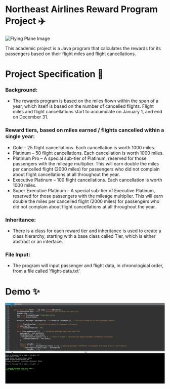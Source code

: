 <h1>Northeast Airlines Reward Program Project ✈️</h1>
<img src='https://media.tenor.com/mL7suP22MNwAAAAM/plane-flying.gif' alt='Flying Plane Image'>

This academic project is a Java program that calculates the rewards for its passengers based on their flight miles and flight cancellations. 


<h1>Project Specification 🔎</h1>
<h3>Background: </h3>

- The rewards program is based on the miles flown within the span of a year, which itself is based on the number of cancelled flights. Flight miles and flight cancellations start to accumulate on January 1, and end on December 31.

<h3>Reward tiers, based on miles earned / flights cancelled within a single year:</h3>

- Gold – 25 flight cancellations. Each cancellation is worth 1000 miles.
- Platinum – 50 flight cancellations. Each cancellation is worth 1000 miles.
- Platinum Pro – A special sub-tier of Platinum, reserved for those passengers with the mileage multiplier. This will earn double the miles per cancelled flight (2000 miles) for passengers who did not complain about flight cancellations at all throughout the year.
- Executive Platinum – 100 flight cancellations. Each cancellation is worth 1000 miles.
- Super Executive Platinum – A special sub-tier of Executive Platinum, reserved for those passengers with the mileage multiplier. This will earn double the miles per cancelled flight (2000 miles) for passengers who did not complain about flight cancellations at all throughout the year.

<h3>Inheritance:</h3>

- There is a class for each reward tier and inheritance is used to create a class hierarchy, starting with a base class called Tier, which is either abstract or an interface.

<h3>File Input:</h3>

- The program will input passenger and flight data, in chronological order, from a file called 'flight-data.txt'

<h1>Demo ✨</h1>
<img src="/Airlines_Project_Screenshot.png" alt="Airlines Project Screenshot">
